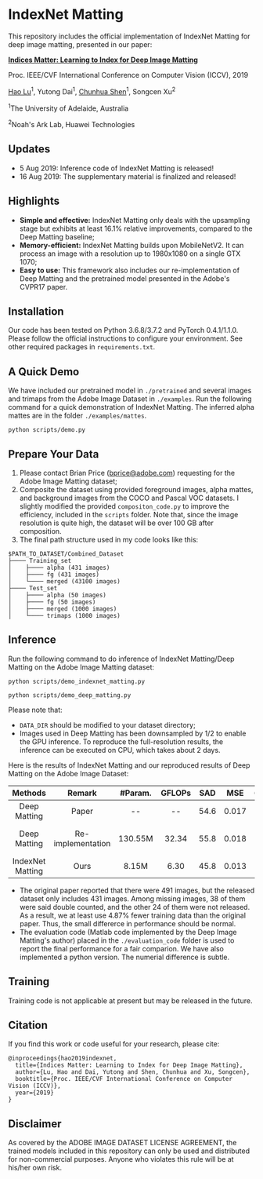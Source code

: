 # IndexNet Matting
This repository includes the official implementation of IndexNet Matting for deep image matting, presented in our paper:

**[Indices Matter: Learning to Index for Deep Image Matting](https://arxiv.org/pdf/1908.00672.pdf)**

Proc. IEEE/CVF International Conference on Computer Vision (ICCV), 2019

[Hao Lu](https://sites.google.com/site/poppinace/)<sup>1</sup>, Yutong Dai<sup>1</sup>, [Chunhua Shen](http://cs.adelaide.edu.au/~chhshen/)<sup>1</sup>, Songcen Xu<sup>2</sup>

<sup>1</sup>The University of Adelaide, Australia

<sup>2</sup>Noah's Ark Lab, Huawei Technologies

## Updates
- 5 Aug 2019: Inference code of IndexNet Matting is released!
- 16 Aug 2019: The supplementary material is finalized and released!

## Highlights
- **Simple and effective:** IndexNet Matting only deals with the upsampling stage but exhibits at least 16.1% relative improvements, compared to the Deep Matting baseline;
- **Memory-efficient:** IndexNet Matting builds upon MobileNetV2. It can process an image with a resolution up to 1980x1080 on a single GTX 1070;
- **Easy to use:** This framework also includes our re-implementation of Deep Matting and the pretrained model presented in the Adobe's CVPR17 paper.

## Installation
Our code has been tested on Python 3.6.8/3.7.2 and PyTorch 0.4.1/1.1.0. Please follow the official instructions to configure your environment. See other required packages in `requirements.txt`.

## A Quick Demo
We have included our pretrained model in `./pretrained` and several images and trimaps from the Adobe Image Dataset in `./examples`. Run the following command for a quick demonstration of IndexNet Matting. The inferred alpha mattes are in the folder `./examples/mattes`.

    python scripts/demo.py
    
## Prepare Your Data
1. Please contact Brian Price (bprice@adobe.com) requesting for the Adobe Image Matting dataset;
2. Composite the dataset using provided foreground images, alpha mattes, and background images from the COCO and Pascal VOC datasets. I slightly modified the provided `compositon_code.py` to improve the efficiency, included in the `scripts` folder. Note that, since the image resolution is quite high, the dataset will be over 100 GB after composition.
3. The final path structure used in my code looks like this:

````
$PATH_TO_DATASET/Combined_Dataset
├──── Training_set
│    ├──── alpha (431 images)
│    ├──── fg (431 images)
│    └──── merged (43100 images)
├──── Test_set
│    ├──── alpha (50 images)
│    ├──── fg (50 images)
│    ├──── merged (1000 images)
│    └──── trimaps (1000 images)
````

## Inference
Run the following command to do inference of IndexNet Matting/Deep Matting on the Adobe Image Matting dataset:

    python scripts/demo_indexnet_matting.py
    
    python scripts/demo_deep_matting.py
    
Please note that:
- `DATA_DIR` should be modified to your dataset directory;
- Images used in Deep Matting has been downsampled by 1/2 to enable the GPU inference. To reproduce the full-resolution results, the inference can be executed on CPU, which takes about 2 days.

Here is the results of IndexNet Matting and our reproduced results of Deep Matting on the Adobe Image Dataset:

| Methods | Remark | #Param. | GFLOPs | SAD | MSE | Grad | Conn | Model |
| :--: | :--: | :--: | :--: | :--: | :--: | :--: | :--: | :--: |
| Deep Matting | Paper | -- | -- | 54.6 | 0.017 | 36.7 | 55.3 | -- |
| Deep Matting | Re-implementation | 130.55M | 32.34 | 55.8 | 0.018 | 34.6 | 56.8 | [Google Drive (522MB)](https://drive.google.com/open?id=1Uws86AGkFqV2S7XkNuR8dz5SOttxh7AY) |
| IndexNet Matting | Ours | 8.15M | 6.30 | 45.8 | 0.013 | 25.9 | 43.7 | Included |

* The original paper reported that there were 491 images, but the released dataset only includes 431 images. Among missing images, 38 of them were said double counted, and the other 24 of them were not released. As a result, we at least use 4.87% fewer training data than the original paper. Thus, the small differerce in performance should be normal.
* The evaluation code (Matlab code implemented by the Deep Image Matting's author) placed in the ``./evaluation_code`` folder is used to report the final performance for a fair comparion. We have also implemented a python version. The numerial difference is subtle.

## Training
Training code is not applicable at present but may be released in the future.

## Citation
If you find this work or code useful for your research, please cite:
```
@inproceedings{hao2019indexnet,
  title={Indices Matter: Learning to Index for Deep Image Matting},
  author={Lu, Hao and Dai, Yutong and Shen, Chunhua and Xu, Songcen},
  booktitle={Proc. IEEE/CVF International Conference on Computer Vision (ICCV)},
  year={2019}
}
```
## Disclaimer
As covered by the ADOBE IMAGE DATASET LICENSE AGREEMENT, the trained models included in this repository can only be used and distributed for non-commercial purposes. Anyone who violates this rule will be at his/her own risk.
